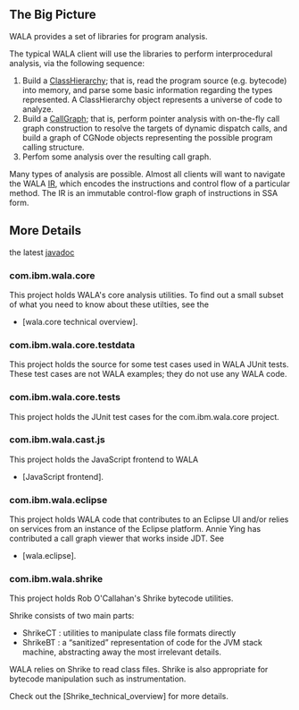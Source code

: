 The Big Picture
---------------

WALA provides a set of libraries for program analysis.

The typical WALA client will use the libraries to perform interprocedural analysis, via the following sequence:

1.  Build a [ClassHierarchy]; that is, read the program source (e.g. bytecode) into memory, and parse some basic information regarding the types represented. A ClassHierarchy object represents a universe of code to analyze.
2.  Build a [CallGraph]; that is, perform pointer analysis with on-the-fly call graph construction to resolve the targets of dynamic dispatch calls, and build a graph of CGNode objects representing the possible program calling structure.
3.  Perfom some analysis over the resulting call graph.

Many types of analysis are possible. Almost all clients will want to navigate the WALA [IR], which encodes the instructions and control flow of a particular method. The IR is an immutable control-flow graph of instructions in SSA form.

More Details
------------
the latest [javadoc]

### com.ibm.wala.core

This project holds WALA's core analysis utilities. To find out a small subset of what you need to know about these utilties, see the

-   [wala.core technical overview].

### com.ibm.wala.core.testdata

This project holds the source for some test cases used in WALA JUnit tests. These test cases are not WALA examples; they do not use any WALA code.

### com.ibm.wala.core.tests

This project holds the JUnit test cases for the com.ibm.wala.core project.

### com.ibm.wala.cast.js

This project holds the JavaScript frontend to WALA

-   [JavaScript frontend].

### com.ibm.wala.eclipse 

This project holds WALA code that contributes to an Eclipse UI and/or relies on services from an instance of the Eclipse platform. Annie Ying has contributed a call graph viewer that works inside JDT. See

-   [wala.eclipse].

### com.ibm.wala.shrike 

This project holds Rob O'Callahan's Shrike bytecode utilities.

Shrike consists of two main parts:

-   ShrikeCT : utilities to manipulate class file formats directly
-   ShrikeBT : a “sanitized” representation of code for the JVM stack machine, abstracting away the most irrelevant details.

WALA relies on Shrike to read class files. Shrike is also appropriate for bytecode manipulation such as instrumentation.

Check out the [Shrike\_technical\_overview] for more details.

  [ClassHierarchy]: UserGuide:ClassHierarchy "wikilink"
  [CallGraph]: UserGuide:CallGraph "wikilink"
  [IR]: UserGuide:IR "wikilink"
  [javadoc]: http://wala.sourceforge.net/javadocs/trunk/